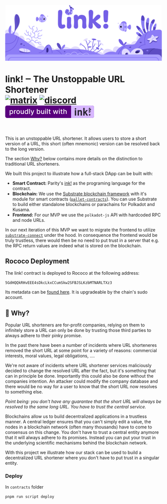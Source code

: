 <img src="./.images/header.png" />

# link! ‒ The Unstoppable URL Shortener<br/>[![matrix][k1]][k2] [![discord][l1]][l2] [![built-with-ink][i1]][i2]

<br clear="both"/>

[k1]: https://img.shields.io/badge/matrix-chat-brightgreen.svg?style=flat
[k2]: https://riot.im/app/#/room/#ink:matrix.parity.io
[l1]: https://img.shields.io/discord/722223075629727774?style=flat-square&label=discord
[l2]: https://discord.com/invite/wGUDt2p
[i1]: /.images/badge_flat.svg
[i2]: https://github.com/paritytech/ink

This is an unstoppable URL shortener. It allows users to store a short version
of a URL, this short (often mnemonic) version can be resolved back to the long
version.

The section [Why?](#-why) below contains more details on the distinction to
traditional URL shorteners.

We built this project to illustrate how a full-stack DApp can be built with:

* __Smart Contract:__ Parity's [ink!](https://github.com/paritytech/ink) as the programing
  language for the contract.
* __Blockchain:__ We use the [Substrate blockchain framework](https://github.com/paritytech/substrate)
  with it's module for smart contracts ([`pallet-contracts`](https://github.com/paritytech/substrate/tree/master/frame/contracts)).
  You can use Substrate to build either standalone blockchains or parachains for Polkadot and Kusama.
* __Frontend:__ For our MVP we use the `polkadot-js` API with hardcoded RPC and node URLs.

In our next iteration of this MVP we want to migrate the frontend to utilize
[`substrate-connect`](https://github.com/paritytech/substrate-connect) under the hood.
In consequence the frontend would be truly trustless, there would then be no need to
put trust in a server that e.g. the RPC return values are indeed what is stored on
the blockchain.

## Rococo Deployment

The link! contract is deployed to Rococo at the following address:
```
5GdHQQkRHvEEE4sDkcLkxCCumSkw2SFBJSLKzbMTNARLTXz3
```
Its metadata can be [found here](./frontend/src/metadata.json). It is upgradeable by the
chain's sudo account.

## 🤔 Why?

Popular URL shorteners are for-profit companies, relying on them to
infinitely store a URL can only be done by trusting those third parties
to always adhere to their pinky promise.

In the past there have been a number of incidents where URL shorteneres
removed the short URL at some point for a variety of reasons: commercial
interests, moral values, legal obligations, ….

We're not aware of incidents where URL shortener services maliciously
decided to change the resolved URL after the fact, but it's something
that can in principle be done.
Importantly this could also be done without the companies intention.
An attacker could modify the company database and there would be no way
for a user to know that the short URL now resolves to something else.

_Point being: you don't have any guarantee that the short URL will always
be resolved to the same long URL. You have to trust the central service._

Blockchains allow us to build decentralized applications in a trustless
manner. A central ledger ensures that you can't simply edit a value,
the nodes in a blockchain network (often many thousands) have to come to
consensus on this change. You don't have to trust a central entity anymore
that it will always adhere to its promises. Instead you can put your trust
in the underlying scientific mechanisms behind the blockchain network.

With this project we illustrate how our stack can be used
to build a decentralized URL shortener where you don't have to put
trust in a singular entity.


### Deploy

In `contracts` folder
```sh
pnpm run script deploy
```